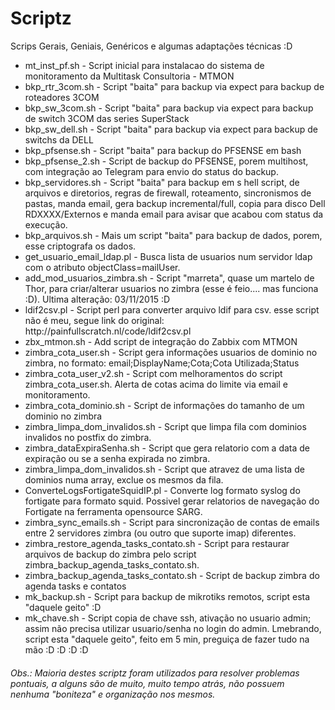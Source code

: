 # Scriptz 
Scrips Gerais, Geniais, Genéricos e algumas adaptações técnicas  :D <br>

<ul> 
 <li> mt_inst_pf.sh - Script inicial para instalacao do sistema de monitoramento da Multitask Consultoria - MTMON</li> 
 <li> bkp_rtr_3com.sh - Script "baita" para backup via expect para backup de roteadores 3COM</li>
 <li> bkp_sw_3com.sh - Script "baita" para backup via expect para backup de switch 3COM das series SuperStack</li>
 <li> bkp_sw_dell.sh - Script "baita" para backup via expect para backup de switchs da DELL </li>
 <li> bkp_pfsense.sh - Script "baita" para backup do PFSENSE em bash</li>
 <li> bkp_pfsense_2.sh	- Script de backup do PFSENSE, porem multihost, com integração ao Telegram para envio do status do backup. </li>
 <li> bkp_servidores.sh - Script "baita" para backup em s hell script, de arquivos e diretorios, regras de firewall, roteamento, sincronismos de pastas, manda email, gera backup incremental/full, copia para disco Dell RDXXXX/Externos e manda email para avisar que acabou com status da execução. </li>
 <li> bkp_arquivos.sh - Mais um script "baita" para backup de dados, porem, esse criptografa os dados.</li>
 <li> get_usuario_email_ldap.pl - Busca lista de usuarios num servidor ldap  com o atributo objectClass=mailUser.
 <li> add_mod_usuarios_zimbra.sh - Script "marreta", quase um martelo de Thor, para criar/alterar usuarios no zimbra (esse é feio.... mas funciona :D). Ultima alteração: 03/11/2015 :D
  <li> ldif2csv.pl - Script perl para converter arquivo ldif para csv.
       esse script não é meu, segue link do original: http://painfullscratch.nl/code/ldif2csv.pl </li>
 <li> zbx_mtmon.sh - Add script de integração do Zabbix com  MTMON </li>
 <li> zimbra_cota_user.sh	- Script gera informações usuarios de dominio no zimbra, no formato: email;DisplayName;Cota;Cota Utilizada;Status </li>
 <li> zimbra_cota_user_v2.sh - Script com melhoramentos do script zimbra_cota_user.sh. Alerta de cotas acima do limite via email e monitoramento.
 <li> zimbra_cota_dominio.sh - Script de informações do tamanho de um dominio no zimbra </li>
 <li> zimbra_limpa_dom_invalidos.sh - Script que limpa fila com dominios invalidos no postfix do zimbra.  </li>
 <li> zimbra_dataExpiraSenha.sh	- Script que gera relatorio com a data de expiração ou se a senha expirada no zimbra.   </li>
 <li> zimbra_limpa_dom_invalidos.sh - Script que atravez de uma lista de dominios numa array, exclue os mesmos da fila. </li>
 <li> ConverteLogsFortigateSquidIP.pl - Converte log formato syslog do fortigate para formato squid. Possivel gerar relatorios de navegação do Fortigate na ferramenta opensource SARG.
 <li> zimbra_sync_emails.sh - Script para sincronização de contas de emails entre 2 servidores zimbra (ou outro que suporte imap) diferentes. 
 <li> zimbra_restore_agenda_tasks_contato.sh	- Script para restaurar arquivos de backup do zimbra pelo script zimbra_backup_agenda_tasks_contato.sh.
 <li> zimbra_backup_agenda_tasks_contato.sh	- Script de backup zimbra do agenda tasks e contatos
 <li> mk_backup.sh - Script para backup de mikrotiks remotos, script esta "daquele geito" :D 
 <li> mk_chave.sh - Script copia de chave ssh,  ativação no usuario admin; assim não precisa utilizar usuario/senha no login do admin. Lmebrando, script esta "daquele geito", feito em 5 min, preguiça de fazer tudo na mão :D :D :D  :D 
</ul> 
 
<h6>
Obs.: Maioria destes scriptz foram utilizados para resolver problemas pontuais, a alguns são de muito, muito tempo atrás, não possuem nenhuma "boniteza" e organização nos mesmos.
</h6>
